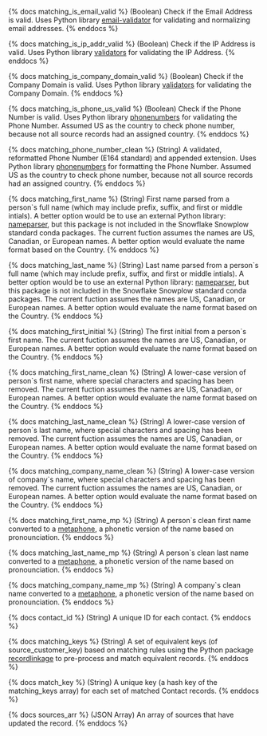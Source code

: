 {% docs matching_is_email_valid %}
(Boolean) Check if the Email Address is valid. Uses Python library [email-validator](https://github.com/JoshData/python-email-validator) for validating and normalizing email addresses.
{% enddocs %}

{% docs matching_is_ip_addr_valid %}
(Boolean) Check if the IP Address is valid. Uses Python library [validators](https://validators.readthedocs.io/en/latest/#basic-validators) for validating the IP Address.
{% enddocs %}

{% docs matching_is_company_domain_valid %}
(Boolean) Check if the Company Domain is valid. Uses Python library [validators](https://validators.readthedocs.io/en/latest/#basic-validators) for validating the Company Domain.
{% enddocs %}

{% docs matching_is_phone_us_valid %}
(Boolean) Check if the Phone Number is valid. Uses Python library [phonenumbers](https://github.com/daviddrysdale/python-phonenumbers) for validating the Phone Number.
  Assumed US as the country to check phone number, because not all source records had an assigned country.
{% enddocs %}

{% docs matching_phone_number_clean %}
(String) A validated, reformatted Phone Number (E164 standard) and appended extension. Uses Python library [phonenumbers](https://github.com/daviddrysdale/python-phonenumbers) for formatting the Phone Number.
  Assumed US as the country to check phone number, because not all source records had an assigned country.
{% enddocs %}

{% docs matching_first_name %}
(String) First name parsed from a person`s full name (which may include prefix, suffix, and first or middle intials).
  A better option would be to use an external Python library: [nameparser](https://github.com/derek73/python-nameparser), but this package is not included in the Snowflake Snowplow standard conda packages.
  The current fuction assumes the names are US, Canadian, or European names. A better option would evaluate the name format based on the Country.
{% enddocs %}

{% docs matching_last_name %}
(String) Last name parsed from a person`s full name (which may include prefix, suffix, and first or middle intials).
  A better option would be to use an external Python library: [nameparser](https://github.com/derek73/python-nameparser), but this package is not included in the Snowflake Snowplow standard conda packages.
  The current fuction assumes the names are US, Canadian, or European names. A better option would evaluate the name format based on the Country.
{% enddocs %}

{% docs matching_first_initial %}
(String) The first initial from a person`s first name.
  The current fuction assumes the names are US, Canadian, or European names. A better option would evaluate the name format based on the Country.
{% enddocs %}

{% docs matching_first_name_clean %}
(String) A lower-case version of person`s first name, where special characters and spacing has been removed.
  The current fuction assumes the names are US, Canadian, or European names. A better option would evaluate the name format based on the Country.
{% enddocs %}

{% docs matching_last_name_clean %}
(String) A lower-case version of person`s last name, where special characters and spacing has been removed.
  The current fuction assumes the names are US, Canadian, or European names. A better option would evaluate the name format based on the Country.
{% enddocs %}

{% docs matching_company_name_clean %}
(String) A lower-case version of company`s name, where special characters and spacing has been removed.
  The current fuction assumes the names are US, Canadian, or European names. A better option would evaluate the name format based on the Country.
{% enddocs %}

{% docs matching_first_name_mp %}
(String) A person`s clean first name converted to a [metaphone](https://en.wikipedia.org/wiki/Metaphone), a phonetic version of the name based on pronounciation.
{% enddocs %}

{% docs matching_last_name_mp %}
(String) A person`s clean last name converted to a [metaphone](https://en.wikipedia.org/wiki/Metaphone), a phonetic version of the name based on pronounciation.
{% enddocs %}

{% docs matching_company_name_mp %}
(String) A company`s clean name converted to a [metaphone](https://en.wikipedia.org/wiki/Metaphone), a phonetic version of the name based on pronounciation.
{% enddocs %}


{% docs contact_id %}
(String) A unique ID for each contact.
{% enddocs %}

{% docs matching_keys %}
(String) A set of equivalent keys (of source_customer_key) based on matching rules using the Python package [recordlinkage](https://recordlinkage.readthedocs.io/en/latest/) to pre-process and match equivalent records.
{% enddocs %}

{% docs match_key %}
(String) A unique key (a hash key of the matching_keys array) for each set of matched Contact records.
{% enddocs %}

{% docs sources_arr %}
(JSON Array) An array of sources that have updated the record.
{% enddocs %}
